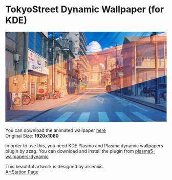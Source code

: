 # TokyoStreet Dynamic Wallpaper (for KDE)

![preview](preview.jpg)

You can download the animated wallpaper [here](tokyoStreet.avif)  
Original Size: **1920x1080**

In order to use this, you need KDE Plasma and Plasma dynamic wallpapers plugin by zzag. You can download and install the plugin from [plasma5-wallpapers-dynamic](https://github.com/zzag/plasma5-wallpapers-dynamic)

This beautiful artwork is designed by arsenixc.  
[ArtStation Page](https://www.artstation.com/arsenixc)

